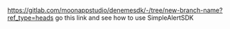 https://gitlab.com/moonappstudio/denemesdk/-/tree/new-branch-name?ref_type=heads   go this link and see how to use SimpleAlertSDK

